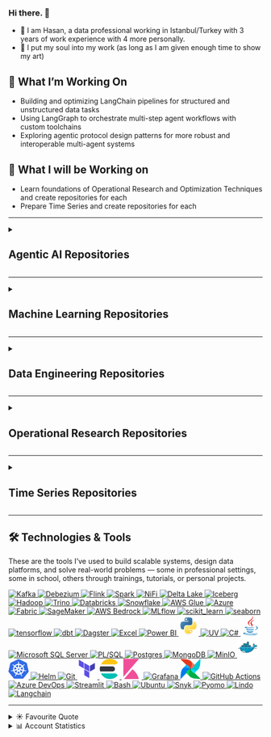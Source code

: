 ### Hi there. 👋
- 🌌 I am Hasan, a data professional working in Istanbul/Turkey with 3 years of work experience with 4 more personally.
- 🌱 I put my soul into my work (as long as I am given enough time to show my art)

## 🚧 What I’m Working On

- Building and optimizing LangChain pipelines for structured and unstructured data tasks
- Using LangGraph to orchestrate multi-step agent workflows with custom toolchains
- Exploring agentic protocol design patterns for more robust and interoperable multi-agent systems

## 🚧 What I will be Working on

- Learn foundations of Operational Research and Optimization Techniques and create repositories for each
- Prepare Time Series and create repositories for each

---

<details>
<summary><h2>Agentic AI Repositories</h2></summary>

- **[LangGraph in TypeScript](https://github.com/hasancatalgol/langgraph)**  
  Traning examples and my TypeScript versions of the code for iamvaibhavmehra LangGraph-Course-freeCodeCamp

- **[Model Context Protocol (MCP)](https://github.com/hasancatalgol/model-context-protocol)**  
  A site-logging bot built with MCP in TypeScript

- **[Agent Communication Protocol (ACP)](https://github.com/hasancatalgol/agent-communication-protocol)**  
  ACP Quickstart Demo in Python

- **[Agent-to-Agent Protocol (A2A)](https://github.com/hasancatalgol/agent-to-agent-protocol)**  
  A2A Quickstart Demo in TypeScript

- **[Agent Network Protocol (ANP)](https://github.com/hasancatalgol/agent-network-protocol)**  
  Agent networking protocol specification and utilities

- **[Agora](https://github.com/hasancatalgol/agora-protocol)**  
  Agora Quickstart Demo in Python

- **[Agents.json](https://github.com/hasancatalgol/agents-json-protocol)**  
  Schema for agent capability and metadata definitions

- **[Language Model Operating System (LMOS)](https://github.com/hasancatalgol/language-model-operating-system)**  
  Coordination layer for large-scale language models

- **[AI Task Protocol](https://github.com/hasancatalgol/ai-task-protocol)**  
  Unified structure for task definition and result exchange

</details>

---

<details>
<summary><h2>Machine Learning Repositories</h2></summary>
    
  - **[MLflow Project](https://github.com/hasancatalgol/ml-postgres)**  
    End to End MLflow, Prefect, Postgres Project with Medallion Architecture
    
  - **[Q-Learning Game](https://github.com/hasancatalgol/checkers-qlearning)**  
    Simple Checkers game with Reinforcement Learning

  - **[Customer Lifetime Value (CLV)](https://github.com/hasancatalgol/customer_lifetime_value_part1)**  
    Calculating customer lifetime value CLV 

  - **[Churn Modelling](https://github.com/hasancatalgol/churn_modelling)**  
    Building and evaluating customer churn prediction models.

  - **[Rule-Based Classification](https://github.com/hasancatalgol/level_based_persona)**  
    Customer persona segmentation with a level-based approach.

  - **[RFM Analysis](https://github.com/hasancatalgol/RFM)**  
    RFM (Recency, Frequency, Monetary) analysis for customer segmentation.

  - **[A Streamlit Machine Learning App](https://github.com/hasancatalgol/level_based_persona_streamlit)**  
    Streamlit app visualizing level-based personas.

  - **[Linear Regression](https://github.com/hasancatalgol/linear-regression)**  
    Linear Regression model predicting body measurements and assumptions in Python
    
  - **[KNN Classification](https://github.com/hasancatalgol/knn-classification)**  
    Iris Setosa classification with KNN in R
    
  - **[Random Forest Classification](https://github.com/hasancatalgol/random-forest-classification)**  
    Predicting term deposit subscriptions using Random Forest on the Portuguese Bank Marketing dataset in R.

  - **[Bayesian Inference](https://github.com/hasancatalgol/bayesian-statistics)**  
    Concrete Compressive Strength using probabilistic inference in PYMC
    
</details>

---

<details>
<summary><h2>Data Engineering Repositories</h2></summary>
  
  - **[Real-time Processing Pipeline](https://github.com/hasancatalgol/real-time-flow)**  
    MSSQL Server, Kafka Connect, Debezium, Kafka, Flink and Postgres

  - **[Batch Processing Pipeline](https://github.com/hasancatalgol/iceflow-pipeline)**  
    Airflow 3, Spark, Iceberg, Hive Metastore as catalog, MinIO and Trino

</details>

---  

<details>
<summary><h2>Operational Research Repositories</h2></summary>
  
  - **[Water Resources Management](https://github.com/hasancatalgol/water-resources-management)**  
    To the memory of my late lecturer, Kamil Emre Can, preserving his civil engineering course notes and assignments through Pyomo implementations in his honor.
    
  - **[Linear Programming(LP)](https://github.com/hasancatalgol/linear-programming)**  
    Pyomo LP that finds the money corner for two products under resource caps—simplex-solved
    
  - **[Nonlinear Programming(NLP)](https://github.com/hasancatalgol/non-linear-programming)**  
    Nonlinear hydropower reservoir optimization in Pyomo with comprehensive operational, geometric, 3D, dual, and sensitivity visualizations.
    
  - **[Quadratic Programming (QP)](https://github.com/hasancatalgol/quadratic-programming)**  
    (placeholder — QP example description here)
    
  - **[Mixed-Integer Linear Programming (MILP)](https://github.com/hasancatalgol/mixed-integer-linear-programming)**  
    (placeholder — MILP example description here)
    
  - **[Mixed-Integer Quadratic Programming (MIQP)](https://github.com/hasancatalgol/mixed-integer-quadratic-programming)**  
    (placeholder — MIQP example description here)
    
  - **[Mixed-Integer Nonlinear Programming (MINLP)](https://github.com/hasancatalgol/mixed-integer-nonlinear-programming)**  
    (placeholder — MINLP example description here)
    
  - **[Mixed-Integer Stochastic Programming (MISP)](https://github.com/hasancatalgol/mixed-integer-stochastic-programming)**  
    (placeholder — MISP example description here)
    
  - **[Generalized Disjunctive Programming (GDP)](https://github.com/hasancatalgol/generalized-disjunctive-programming)**  
    (placeholder — GDP example description here)
    
  - **[Differential-Algebraic Equation Optimization (DAE)](https://github.com/hasancatalgol/differential-algebraic-equations)**  
    (placeholder — DAE example description here)
  
  - **[Mathematical Programming with Equilibrium Constraints (MPEC)](https://github.com/hasancatalgol/mpec)**  
    (placeholder — MPEC example description here)
  
  - **[Constraint Programming (CP)](https://github.com/hasancatalgol/constraint-programming)**  
    (placeholder — CP example description here)
  
  - **[Bilevel Programming](https://github.com/hasancatalgol/bilevel-programming)**  
    (placeholder — bilevel example description here)
  
  - **[Robust Optimization](https://github.com/hasancatalgol/robust-optimization)**  
    (placeholder — robust example description here)
  
  - **[Multiobjective Optimization](https://github.com/hasancatalgol/multiobjective-optimization)**  
    (placeholder — multiobjective example description here)
  
  - **[Semidefinite Programming (SDP)](https://github.com/hasancatalgol/semidefinite-programming)**  
    (placeholder — SDP example description here)
  
  - **[Second-Order Cone Programming (SOCP)](https://github.com/hasancatalgol/second-order-cone-programming)**  
    (placeholder — SOCP example description here)
</details>

---  

<details>
<summary><h2>Time Series Repositories</h2></summary>
  
  - **[Autoregressive Model](https://github.com/hasancatalgol/ts-autoregressive-model)**  
    palceholder.

  - **[ARIMA](https://github.com/hasancatalgol/ts-arima)**  
    placeholder.
  
  - **[ARIMAX](https://github.com/hasancatalgol/ts-arimax)**  
    placeholder.
  
  - **[SARIMA](https://github.com/hasancatalgol/ts-sarima)**  
    placeholder.
  
  - **[SARIMAX](https://github.com/hasancatalgol/ts-sarimax)**  
    placeholder.
  
  - **[Vector Autoregression (VAR)](https://github.com/hasancatalgol/ts-var)**  
    placeholder.
  
  - **[Theta Method](https://github.com/hasancatalgol/ts-theta)**  
    placeholder.
  
  - **[Exponential Smoothing Methods](https://github.com/hasancatalgol/ts-exponential-smoothing)**  
    placeholder.
  
  - **[Gaussian Processes Regression](https://github.com/hasancatalgol/ts-gaussian-processes)**  
    placeholder.
  
  - **[Generalized Additive Models (GAM)](https://github.com/hasancatalgol/ts-gam)**  
    placeholder.
  
  - **[Random Forests](https://github.com/hasancatalgol/ts-random-forest)**  
    placeholder.
  
  - **[Gradient Boosting Machines (GBM)](https://github.com/hasancatalgol/ts-gradient-boosting)**  
    placeholder.
  
  - **[State Space Models](https://github.com/hasancatalgol/ts-state-space-models)**  
    placeholder.
  
  - **[Hidden Markov Model (HMM)](https://github.com/hasancatalgol/ts-hmm)**  
    placeholder.
  
  - **[Dynamic Linear Models (DLMs)](https://github.com/hasancatalgol/ts-dlm)**  
    placeholder.
  
  - **[Recurrent Neural Networks (RNNs)](https://github.com/hasancatalgol/ts-rnn)**  
    placeholder.
  
  - **[Long Short-Term Memory (LSTM)](https://github.com/hasancatalgol/ts-lstm)**  
    placeholder.
  
  - **[Gated Recurrent Unit (GRU)](https://github.com/hasancatalgol/ts-gru)**  
    placeholder.
</details>

---

## 🛠️ Technologies & Tools
These are the tools I’ve used to build scalable systems, design data platforms, and solve real-world problems —
some in professional settings, some in school, others through trainings, tutorials, or personal projects.

<p align="left">
  <a href="https://kafka.apache.org/" target="_blank">
    <img src="https://cdn.iconscout.com/icon/free/png-256/free-kafka-icon-download-in-svg-png-gif-file-formats--logo-brand-world-logos-vol-1-pack-icons-282292.png" alt="Kafka" width="40" height="40"/>
  </a>
  <a href="https://debezium.io/" target="_blank">
    <img src="https://encrypted-tbn0.gstatic.com/images?q=tbn:ANd9GcQhgJU7oP6_rE9CsdXB3aiT20-t_aWsd700oQ&s" alt="Debezium" width="40" height="40"/>
  </a>
  <a href="https://flink.apache.org/" target="_blank">
    <img src="https://encrypted-tbn0.gstatic.com/images?q=tbn:ANd9GcSnv7ifl2_Rvz3Za9Phpw3hmjOQsaalL7eCzA&s" alt="Flink" width="40" height="40"/>
  </a>
  <a href="https://spark.apache.org/" target="_blank">
    <img src="https://encrypted-tbn0.gstatic.com/images?q=tbn:ANd9GcQpYjJum800-sDfZz-8yznUui_7lUYzeoFOcg&s" alt="Spark" width="40" height="40"/>
  </a>
  <a href="https://nifi.apache.org/" target="_blank">
    <img src="https://images.icon-icons.com/2699/PNG/512/apache_nifi_logo_icon_168614.png" alt="NiFi" width="45" height="40"/>
  </a>
  <a href="https://delta.io/" target="_blank">
    <img src="https://blog.ippon.fr/content/images/2022/02/Delta-Lake-1.png" alt="Delta Lake" width="50" height="40"/>
  </a>
  <a href="https://iceberg.apache.org/" target="_blank">
    <img src="https://py.iceberg.apache.org/assets/images/iceberg-logo-icon.png" alt="Iceberg" width="40" height="40"/>
  </a>
  <a href="https://hadoop.apache.org/" target="_blank">
  <img src="https://external-content.duckduckgo.com/iu/?u=https%3A%2F%2Ftse4.mm.bing.net%2Fth%2Fid%2FOIP.sQ6CqXGk14VjcejBL2WC7QHaHa%3Fpid%3DApi&f=1&ipt=f24053f82b535bcc9d851983203699a356728c233e264eba923e4b50ee14fbd6" alt="Hadoop" width="40" height="40"/>
  </a>
  <a href="https://trino.io/" target="_blank">
    <img src="https://ia801808.us.archive.org/33/items/github.com-trinodb-trino_-_2020-12-30_02-49-21/cover.jpg" alt="Trino" width="40" height="40"/>
  </a>
  <a href="https://databricks.com/" target="_blank">
    <img src="https://cdn.prod.website-files.com/601064f495f4b4967f921aa9/64246984585c9225aa4e4fc4_databricks.png" alt="Databricks" width="40" height="40"/>
  </a>
  <a href="https://www.snowflake.com/" target="_blank">
    <img src="https://registry.npmmirror.com/@lobehub/icons-static-png/1.45.0/files/dark/snowflake-color.png" alt="Snowflake" width="40" height="40"/>
  </a>
  <a href="https://aws.amazon.com/glue/" target="_blank">
    <img src="https://cdn.jsdelivr.net/npm/simple-icons@v7/icons/amazonaws.svg" alt="AWS Glue" width="40" height="40"/>
  </a>
  <a href="https://azure.microsoft.com/tr-tr" target="_blank">
    <img src="https://encrypted-tbn0.gstatic.com/images?q=tbn:ANd9GcRtm8uRc444DV-6FHChD5VKWkSNspoAOTbYUQ&s" alt="Azure" width="40" height="40"/>
  </a>
  <a href="https://azure.microsoft.com/tr-tr/pricing/details/microsoft-fabric/" target="_blank">
    <img src="https://static.wikia.nocookie.net/logopedia/images/a/aa/Microsoft_Fabric_2023.svg/revision/latest/scale-to-width-down/200?cb=20230528223239" alt="Fabric" width="40" height="40"/>
  </a>
  <a href="https://aws.amazon.com/sagemaker/" target="_blank">
    <img src="https://miro.medium.com/v2/resize:fit:512/1*2VrAFwGLDTenUIOKqmksEg.png" alt="SageMaker" width="40" height="40"/>
  </a>
  <a href="https://aws.amazon.com/bedrock/" target="_blank">
    <img src="https://www.outsystems.com/Forge_CW/_image.aspx/Q8LvY--6WakOw9afDCuuGQ_Q2qNoQaT-xrNXdmgM4dI=/aws-bedrock-connector-2023-01-04%2000-00-00-2025-03-07%2012-01-34" alt="AWS Bedrock" width="40" height="40"/>
  </a>
  <a href="https://mlflow.org/" target="_blank">
    <img src="https://images.chainguard.dev/logos/mlflow.svg" alt="MLflow" width="40" height="40"/>
  </a>
  <a href="https://scikit-learn.org/" target="_blank" rel="noreferrer">
    <img src="https://upload.wikimedia.org/wikipedia/commons/0/05/Scikit_learn_logo_small.svg" alt="scikit_learn" width="40" height="40"/>
  </a>
  <a href="https://seaborn.pydata.org/" target="_blank" rel="noreferrer">
    <img src="https://seaborn.pydata.org/_images/logo-mark-lightbg.svg" alt="seaborn" width="40" height="40"/>
  </a>
  <a href="https://www.tensorflow.org" target="_blank" rel="noreferrer">
    <img src="https://www.vectorlogo.zone/logos/tensorflow/tensorflow-icon.svg" alt="tensorflow" width="40" height="40"/>
  </a>
  <a href="https://www.getdbt.com/" target="_blank">
    <img src="https://encrypted-tbn0.gstatic.com/images?q=tbn:ANd9GcTVRm6m-3LrJFTQ0X8t50wAbamRc7vBPxmOJA&s" alt="dbt" width="40" height="40"/>
  </a>
  <a href="https://dagster.io/" target="_blank">
    <img src="https://cdn.prod.website-files.com/65264f6bf54e751c3a776db1/66912e16664b84d65aa114e7_dagster-icon.png" alt="Dagster" width="40" height="40"/>
  </a>
  <a href="https://www.microsoft.com/en-us/microsoft-365/excel" target="_blank">
    <img src="https://encrypted-tbn0.gstatic.com/images?q=tbn:ANd9GcTroU91FLk1e5CTmveZCstER9A-qLpJGNtZvA&s" alt="Excel" width="40" height="40"/>
  </a>
  <a href="https://powerbi.microsoft.com/" target="_blank">
    <img src="https://encrypted-tbn0.gstatic.com/images?q=tbn:ANd9GcSE9Vhv2E4RHVoCSDtKSS_1Zqj_6JffhTX7ow&s" alt="Power BI" width="40" height="40"/>
  </a>
  <a href="https://www.python.org/" target="_blank">
    <img src="https://raw.githubusercontent.com/devicons/devicon/master/icons/python/python-original.svg" alt="Python" width="40" height="40"/>
  </a>
  <a href="https://docs.astral.sh/uv/guides/install-python/" target="_blank">
    <img src="https://pbs.twimg.com/profile_images/1642217212340518918/yFKKfLFm_400x400.png" alt="UV" width="40" height="40"/>
  </a>
  
  <a href="https://docs.microsoft.com/dotnet/csharp/" target="_blank">
    <img src="https://external-content.duckduckgo.com/iu/?u=https%3A%2F%2Ficonape.com%2Fwp-content%2Fpng_logo_vector%2Fc.png&f=1&nofb=1&ipt=cf1f970653a0f5a1b69ce41402ed7cdea186a518d707ee05177576ac92c93668" alt="C#" width="40" height="40"/>
  </a>
  <a href="https://www.java.com/" target="_blank">
    <img src="https://raw.githubusercontent.com/devicons/devicon/master/icons/java/java-original.svg" alt="Java" width="40" height="40"/>
  </a>
  <a href="https://docs.microsoft.com/sql/t-sql/" target="_blank">
    <img src="https://encrypted-tbn0.gstatic.com/images?q=tbn:ANd9GcRwKXHMyMBX4vEkmdyLmZVKK9_Qs8wZX24dWw&s" alt="Microsoft SQL Server" width="40" height="40"/>
  </a>
  <a href="https://www.oracle.com/database/technologies/appdev/plsql.html" target="_blank">
    <img src="https://images.icon-icons.com/2699/PNG/512/oracle_logo_icon_168918.png" alt="PL/SQL" width="40" height="40"/>
  </a>
  <a href="https://www.postgresql.org/" target="_blank">
    <img src="https://www.iconsdb.com/icons/preview/royal-azure-blue/postgresql-xxl.png" alt="Postgres" width="40" height="40"/>
  </a>
  <!-- MongoDB -->
  <a href="https://www.mongodb.com/" target="_blank">
    <img src="https://encrypted-tbn0.gstatic.com/images?q=tbn:ANd9GcSITHn_TgjDyhdWvePNw0mveDrTUr00GLfv_Q&s" alt="MongoDB" width="40" height="40"/>
  </a>
  <a href="https://min.io/" target="_blank">
    <img src="https://cdn.worldvectorlogo.com/logos/minio-1.svg" alt="MinIO" width="40" height="40"/>
  </a>
  <a href="https://www.docker.com/" target="_blank">
    <img src="https://raw.githubusercontent.com/devicons/devicon/master/icons/docker/docker-original.svg" alt="Docker" width="40" height="40"/>
  </a>
  <a href="https://kubernetes.io/" target="_blank">
    <img src="https://raw.githubusercontent.com/devicons/devicon/master/icons/kubernetes/kubernetes-plain.svg" alt="Kubernetes" width="40" height="40"/>
  </a>
  <a href="https://helm.sh/docs/topics/charts/" target="_blank">
    <img src="https://github.com/user-attachments/assets/1d8ccc55-0c3a-4aea-a64b-15b229c9c18a" alt="Helm" width="40" height="40"/>
  </a>
  <a href="https://git-scm.com/" target="_blank">
    <img src="https://www.vectorlogo.zone/logos/git-scm/git-scm-icon.svg" alt="Git" width="40" height="40"/>
  </a>
  <a href="https://www.terraform.io/" target="_blank">
    <img src="https://raw.githubusercontent.com/devicons/devicon/master/icons/terraform/terraform-original.svg" alt="Terraform" width="40" height="40"/>
  </a>
  <a href="https://www.elastic.co/elasticsearch/" target="_blank">
    <img src="https://raw.githubusercontent.com/devicons/devicon/master/icons/elasticsearch/elasticsearch-original.svg" alt="Elasticsearch" width="40" height="40"/>
  </a>
  <a href="https://www.elastic.co/kibana/" target="_blank">
    <img src="https://raw.githubusercontent.com/devicons/devicon/master/icons/kibana/kibana-plain.svg" alt="Kibana" width="40" height="40"/>
  </a>
  <a href="https://grafana.com/" target="_blank">
    <img src="https://encrypted-tbn0.gstatic.com/images?q=tbn:ANd9GcSwod0EgYh6ixNJuzJAZt413WNM0SX8RrUJsg&s" alt="Grafana" width="40" height="40"/>
  </a>
  <a href="https://airflow.apache.org/" target="_blank">
    <img src="https://raw.githubusercontent.com/devicons/devicon/master/icons/apacheairflow/apacheairflow-original.svg" alt="Airflow" width="40" height="40"/>
  </a>
  <a href="https://github.com/features/actions" target="_blank">
    <img src="https://cdn.jsdelivr.net/npm/simple-icons@v7/icons/githubactions.svg" alt="GitHub Actions" width="40" height="40"/>
  </a>
  <a href="https://azure.microsoft.com/services/devops/" target="_blank">
    <img src="https://cdn.iconscout.com/icon/free/png-256/free-azure-devops-logo-icon-download-in-svg-png-gif-file-formats--technology-social-media-company-vol-1-pack-logos-icons-3029870.png?f=webp&w=256" alt="Azure DevOps" width="40" height="40"/>
  </a>
  <a href="https://streamlit.io/" target="_blank">
    <img src="https://encrypted-tbn0.gstatic.com/images?q=tbn:ANd9GcTGDKmSgL7UJ6sstMUQTtjI2iDN7ClN2jRZ5Q&s" alt="Streamlit" width="40" height="40"/>
  </a>
  <a href="https://www.gnu.org/software/bash/" target="_blank">
  <img src="https://upload.wikimedia.org/wikipedia/commons/4/4b/Bash_Logo_Colored.svg" alt="Bash" width="40" height="40"/>
  </a>
  <a href="https://ubuntu.com/" target="_blank">
      <img src="https://encrypted-tbn0.gstatic.com/images?q=tbn:ANd9GcQhUXYtZGaSVpgszvcdic5jZKt2rhQZqPGEng&s" alt="Ubuntu" width="40" height="40"/>
  </a>
  <a href="https://snyk.io/" target="_blank">
    <img src="https://external-content.duckduckgo.com/iu/?u=https%3A%2F%2Ftse1.mm.bing.net%2Fth%2Fid%2FOIP.0CAeJJt8IGxo-sPWNafyPQHaHa%3Fpid%3DApi&f=1&ipt=bdb5149e64295228682e580399bea1e5cda602610c71aaff2e13cb79c868cfe2" alt="Snyk" width="40" height="50"/>
  </a>
  <a href="https://www.pyomo.org/" target="_blank">
    <img src="https://external-content.duckduckgo.com/iu/?u=https%3A%2F%2Fwww.solvermax.com%2Fimages%2Flinks%2Fpyomo.png&f=1&nofb=1&ipt=6036dd5684159e406bb368c34d48d2adffb1a33d752f2d4622619cf9898ca008" alt="Pyomo" width="40" height="50"/>
  </a>
  <a href="https://lindo.com/" target="_blank">
    <img src="https://external-content.duckduckgo.com/iu/?u=https%3A%2F%2Fmedia.glassdoor.com%2Fsqll%2F278313%2Flindo-systems-squarelogo-1448272518790.png&f=1&nofb=1&ipt=1c7dd9cb004fe3c71f5728ef8b512efc792da6bb62d0b4e78913bc91a35dec15" alt="Lindo" width="40" height="50"/>
  </a>
  <a href="https://www.langchain.com/" target="_blank">
    <img src="https://external-content.duckduckgo.com/iu/?u=https%3A%2F%2Fregistry.npmmirror.com%2F%40lobehub%2Ficons-static-png%2Flatest%2Ffiles%2Fdark%2Flangchain-color.png&f=1&nofb=1&ipt=cdd96b21e1a1034e20d6892327f25ec083387e597541fde662131cbb03f5be30" alt="Langchain" width="40" height=50"/>
  </a>
  

</p>

---

<details>
  <summary> ☀️ Favourite Quote </summary>
  <p align="center">
    <img 
      src="https://images.gr-assets.com/quotes/1424559768p8/158868.jpg" 
      alt="Hard Work intensifies" 
      width="600" 
    />
  </p>
</details>

<details>
  <summary> 📊 Account Statistics </summary>
  <p align="center">
  <img src="https://komarev.com/ghpvc/?username=hasancatalgol&label=Profile%20views" alt="profile views"/>
</p>
<p align="center">
  <img src="https://github-readme-stats.vercel.app/api?username=hasancatalgol&show_icons=true&theme=radical" />
  <img src="https://github-readme-stats.vercel.app/api/top-langs/?username=hasancatalgol&layout=compact&theme=radical" />
</p>
  
</details>
